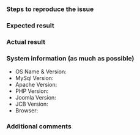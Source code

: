### Steps to reproduce the issue


### Expected result


### Actual result


### System information (as much as possible)
- OS Name & Version: 
- MySql Version: 
- Apache Version: 
- PHP Version: 
- Joomla Version: 
- JCB Version: 
- Browser: 

### Additional comments

